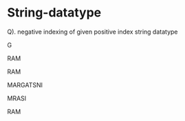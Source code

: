 # String-datatype

Q). negative indexing of given positive index string datatype

G

RAM

RAM

MARGATSNI

MRASI

RAM
